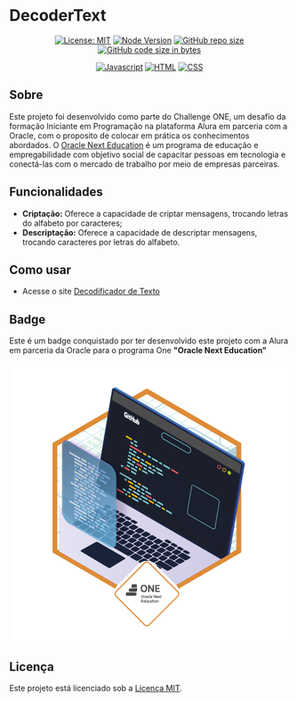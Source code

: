 # DecoderText

<div align="center">

[![License: MIT](https://img.shields.io/badge/License-MIT-0A3871)](https://opensource.org/licenses/MIT)
[![Node Version](https://img.shields.io/badge/Node-20%2B-0A3871)](https://nodejs.org/)
[![GitHub repo size](https://img.shields.io/github/repo-size/marllonmendez/stories?color=0A3871)]()
[![GitHub code size in bytes](https://img.shields.io/github/languages/code-size/marllonmendez/stories?color=0A3871)]()

[![Javascript](https://img.shields.io/badge/Javascript-0A3871?style=for-the-badge&logo=javascript&logoColor=white)](https://www.javascript.com/)
[![HTML](https://img.shields.io/badge/HTLM-0A3871?style=for-the-badge&logo=html5&logoColor=white)](https://html.com/)
[![CSS](https://img.shields.io/badge/CSS-0A3871?style=for-the-badge&logo=css3&logoColor=white)](https://www.w3schools.com/css/)

</div>

## Sobre

Este projeto foi desenvolvido como parte do Challenge ONE, um desafio da formação Iniciante em Programação na plataforma Alura em parceria com a Oracle, com o proposito de colocar em prática os conhecimentos abordados.
O [Oracle Next Education](https://www.oracle.com/br/education/oracle-next-education/) é um programa de educação e empregabilidade com objetivo social de capacitar pessoas em tecnologia e conectá-las com o mercado de trabalho por meio de empresas parceiras.

## Funcionalidades

- **Criptação:** Oferece a capacidade de criptar mensagens, trocando letras do alfabeto por caracteres;
- **Descriptação:** Oferece a capacidade de descriptar mensagens, trocando caracteres por letras do alfabeto.

## Como usar

- Acesse o site [Decodificador de Texto](https://marllonmendez.github.io/decoder-text/)

## Badge
Este é um badge conquistado por ter desenvolvido este projeto com a Alura em parceria da Oracle para o programa One **"Oracle Next Education"**

<div align="center">
  <img src="assets/img/badge.png" alt="Badge" />
</div>

## Licença

Este projeto está licenciado sob a [Licença MIT](LICENSE).
